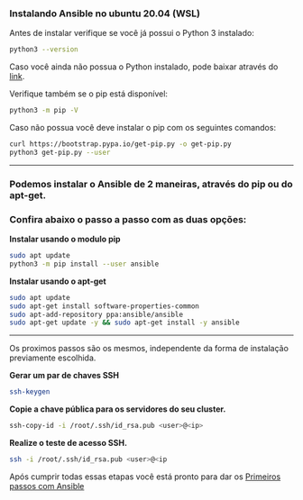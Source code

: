 ### Instalando Ansible no ubuntu 20.04 (WSL)

Antes de instalar verifique se você já possui o Python 3 instalado:
```bash
python3 --version
```

Caso você ainda não possua o Python instalado, pode baixar através do [link](https://www.python.org/downloads/).

Verifique também se o pip está disponível:
```bash
python3 -m pip -V
```


Caso não possua você deve instalar o pip com os seguintes comandos:
```bash
curl https://bootstrap.pypa.io/get-pip.py -o get-pip.py
python3 get-pip.py --user
```
---
### Podemos instalar o Ansible de 2 maneiras, através do pip ou do apt-get. 
### Confira abaixo o passo a passo com as duas opções:

**Instalar usando o modulo pip**
```bash
sudo apt update
python3 -m pip install --user ansible
```

**Instalar usando o apt-get**
```bash
sudo apt update
sudo apt-get install software-properties-common
sudo apt-add-repository ppa:ansible/ansible
sudo apt-get update -y && sudo apt-get install -y ansible
```
---
Os proximos passos são os mesmos, independente da forma de instalação previamente escolhida. 

**Gerar um par de chaves SSH**

```bash
ssh-keygen
```

**Copie a chave pública para os servidores do seu cluster.**

```bash
ssh-copy-id -i /root/.ssh/id_rsa.pub <user>@<ip>
```

**Realize o teste de acesso SSH.**

```bash
ssh -i /root/.ssh/id_rsa.pub <user>@<ip
```

Após cumprir todas essas etapas você está pronto para dar os [Primeiros passos com Ansible](https)

